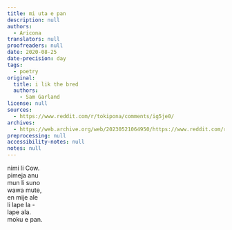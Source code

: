 ```yaml
---
title: mi uta e pan
description: null
authors:
  - Aricona
translators: null
proofreaders: null
date: 2020-08-25
date-precision: day
tags:
  - poetry
original:
  title: i lik the bred
  authors:
    - Sam Garland
license: null
sources:
  - https://www.reddit.com/r/tokipona/comments/ig5je0/
archives:
  - https://web.archive.org/web/20230521064950/https://www.reddit.com/r/tokipona/comments/ig5je0/i_lik_the_bred_but_in_toki_pona/
preprocessing: null
accessibility-notes: null
notes: null
---
```


nimi li Cow.  \
pimeja anu  \
mun li suno  \
wawa mute,  \
en mije ale  \
li lape la -  \
lape ala.  \
moku e pan. 
